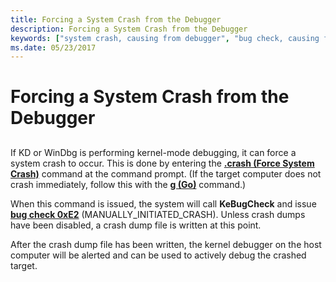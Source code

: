 ```yaml
---
title: Forcing a System Crash from the Debugger
description: Forcing a System Crash from the Debugger
keywords: ["system crash, causing from debugger", "bug check, causing from debugger", "forcing system crash from debugger"]
ms.date: 05/23/2017
---
```


# Forcing a System Crash from the Debugger


## <span id="ddk_forcing_a_system_crash_from_the_debugger_dbg"></span><span id="DDK_FORCING_A_SYSTEM_CRASH_FROM_THE_DEBUGGER_DBG"></span>


If KD or WinDbg is performing kernel-mode debugging, it can force a system crash to occur. This is done by entering the [**.crash (Force System Crash)**](../debuggercmds/-crash--force-system-crash-.md) command at the command prompt. (If the target computer does not crash immediately, follow this with the [**g (Go)**](../debuggercmds/g--go-.md) command.)

When this command is issued, the system will call **KeBugCheck** and issue [**bug check 0xE2**](bug-check-0xe2--manually-initiated-crash.md) (MANUALLY\_INITIATED\_CRASH). Unless crash dumps have been disabled, a crash dump file is written at this point.

After the crash dump file has been written, the kernel debugger on the host computer will be alerted and can be used to actively debug the crashed target.

 

 